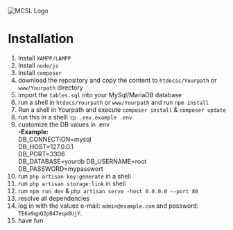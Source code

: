 ![MCSL Logo](public/MCSL.jpg)
# Installation
1. Install `XAMPP/LAMPP`
2. Install `node/js`
3. Install `composer`
4. download the repository and copy the content to `htdocsc/Yourpath` or `www/Yourpath` directory  
5. import the `tables.sql` into your MySql/MariaDB database
6.  run a shell in `htdocs/Yourpath` or `www/Yourpath` and run `npm install`
7. Run a shell in Yourpath and execute `composer install` & `composer update`
8. run this in a shell: `cp .env.example .env`
9. customize the DB values in .env   
**-Example:**  
    DB_CONNECTION=mysql  
    DB_HOST=127.0.0.1  
    DB_PORT=3306  
    DB_DATABASE=yourdb
    DB_USERNAME=root  
    DB_PASSWORD=mypasswort  
11. run `php artisan key:generate` in a shell
12. run `php artisan storage:link` in shell
13. run `npm run dev` & `php artisan serve -host 0.0.0.0 --port 80`
14. resolve all dependencies
15. log in with the values e-mail: `admin@example.com` and password: `TE6a9qpQ2pB47eqa8UjY`.
16. have fun
